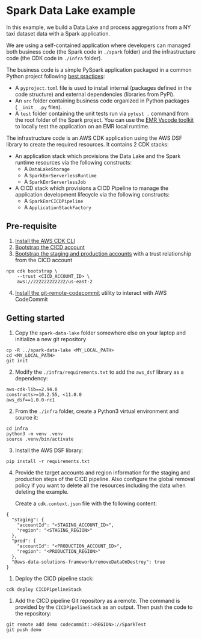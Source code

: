 # Spark Data Lake example 

In this example, we build a Data Lake and process aggregations from a NY taxi dataset data with a Spark application.

We are using a self-contained application where developers can managed both business code (the Spark code in `./spark` folder) and the infrastructure code (the CDK code in `./infra` folder).

The business code is a simple PySpark application packaged in a common Python project following [best practices](https://packaging.python.org/en/latest/tutorials/packaging-projects/):
 * A `pyproject.toml` file is used to install internal (packages defined in the code structure) and external dependencies (libraries from PyPi).
 * An `src` folder containing business code organized in Python packages (`__init__.py` files).
 * A `test` folder containing the unit tests run via `pytest .` command from the root folder of the Spark project. You can use the [EMR Vscode toolkit](https://marketplace.visualstudio.com/items?itemName=AmazonEMR.emr-tools) to locally test the application on an EMR local runtime.

The infrastructure code is an AWS CDK application using the AWS DSF library to create the required resources. It contains 2 CDK stacks:
 * An application stack which provisions the Data Lake and the Spark runtime resources via the following constructs:
   * A `DataLakeStorage` 
   * A `SparkEmrServerlessRuntime`
   * A `SparkEmrServerlessJob`
 * A CICD stack which provisions a CICD Pipeline to manage the application development lifecycle via the following constructs:
   * A `SparkEmrCICDPipeline`
   * A `ApplicationStackFactory`

## Pre-requisite

1. [Install the AWS CDK CLI](https://docs.aws.amazon.com/cdk/v2/guide/getting_started.html#getting_started_install)
2. [Bootstrap the CICD account](https://docs.aws.amazon.com/cdk/v2/guide/getting_started.html#getting_started_bootstrap)
3. [Bootstrap the staging and production accounts](https://docs.aws.amazon.com/cdk/api/v2/docs/aws-cdk-lib.pipelines-readme.html#cdk-environment-bootstrapping) with a trust relationship from the CICD account

```
npx cdk bootstrap \
    --trust <CICD_ACCOUNT_ID> \
    aws://222222222222/us-east-2
```
4. [Install the git-remote-codecommit](https://docs.aws.amazon.com/codecommit/latest/userguide/setting-up-git-remote-codecommit.html#setting-up-git-remote-codecommit-install) utility to interact with AWS CodeCommit

## Getting started

1. Copy the `spark-data-lake` folder somewhere else on your laptop and initialize a new git repository

```
cp -R ../spark-data-lake <MY_LOCAL_PATH>
cd <MY_LOCAL_PATH>
git init
```

2. Modify the `./infra/requirements.txt` to add the `aws_dsf` library as a dependency:

```
aws-cdk-lib==2.94.0
constructs>=10.2.55, <11.0.0
aws_dsf==1.0.0-rc1
```

2. From the `./infra` folder, create a Python3 virtual environment and source it:

```
cd infra
python3 -m venv .venv 
source .venv/bin/activate 
```

3. Install the AWS DSF library:

```
pip install -r requirements.txt 
```

4. Provide the target accounts and region information for the staging and production steps of the CICD pipeline. 
   Also configure the global removal policy if you want to delete all the resources including the data when deleting the example.


   Create a `cdk.context.json` file with the following content:

```
{
  "staging": {
    "accountId": "<STAGING_ACCOUNT_ID>",
    "region": "<STAGING_REGION>"
  },
  "prod": {
    "accountId": "<PRODUCTION_ACCOUNT_ID>",
    "region": "<PRODUCTION_REGION>"
  },
  "@aws-data-solutions-framework/removeDataOnDestroy": true
}
```

1. Deploy the CICD pipeline stack:

```
cdk deploy CICDPipelineStack
```

1. Add the CICD pipeline Git repository as a remote. The command is provided by the `CICDPipelineStack` as an output. Then push the code to the repository:

```
git remote add demo codecommit::<REGION>://SparkTest
git push demo
```